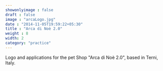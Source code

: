 ```yaml
---
showonlyimage : false
draft : false
image : "arcaLogo.jpg"
date : "2014-11-05T19:59:22+05:30"
title : "Arca di Noè 2.0"
weight : 8
width: 2
category: "practice"
---
```



<!--more-->

Logo and applications for the pet Shop "Arca di Noè 2.0", based in Terni, Italy.
